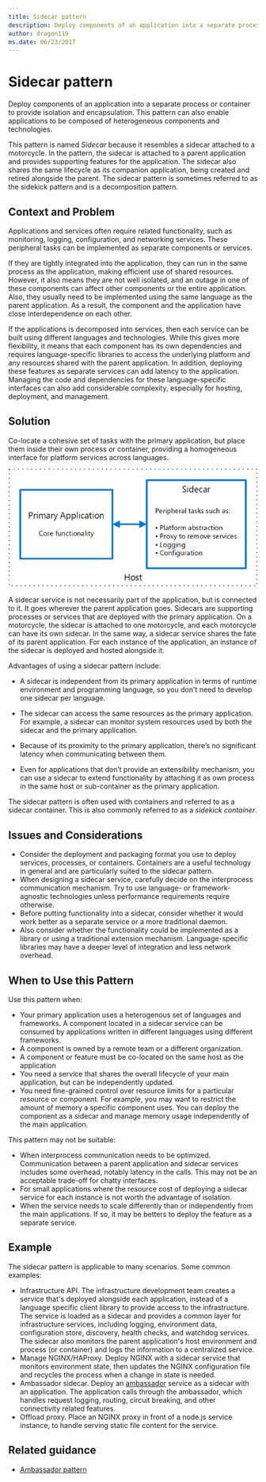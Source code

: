 ```yaml
---
title: Sidecar pattern
description: Deploy components of an application into a separate process or container to provide isolation and encapsulation.
author: dragon119
ms.date: 06/23/2017
---
```


# Sidecar pattern

Deploy components of an application into a separate process or container to provide isolation and encapsulation. This pattern can also enable applications to be composed of heterogeneous components and technologies.

This pattern is named *Sidecar* because it resembles a sidecar attached to a motorcycle. In the pattern, the sidecar is attached to a parent application and provides supporting features for the application. The sidecar also shares the same lifecycle as its companion application, being created and retired alongside the parent. The sidecar pattern is sometimes referred to as the sidekick pattern and is a decomposition pattern.

## Context and Problem

Applications and services often require related functionality, such as monitoring, logging, configuration, and networking services. These peripheral tasks can be implemented as separate components or services. 

If they are tightly integrated into the application, they can run in the same process as the application, making efficient use of shared resources. However, it also means they are not well isolated, and an outage in one of these components can affect other components or the entire application. Also, they usually need to be implemented using the same language as the parent application. As a result, the component and the application have close interdependence on each other.

If the applications is decomposed into services, then each service can be built using different languages and technologies. While this gives more flexibility, it means that each component has its own dependencies and requires language-specific libraries to access the underlying platform and any resources shared with the parent application. In addition, deploying these features as separate services can add latency to the application. Managing the code and dependencies for these language-specific interfaces can also add considerable complexity, especially for hosting, deployment, and management.

## Solution

Co-locate a cohesive set of tasks with the primary application, but place them inside their own process or container, providing a homogeneous interface for platform services across languages. 

![](./_images/sidecar.png)

A sidecar service is not necessarily part of the application, but is connected to it. It goes wherever the parent application goes. Sidecars are supporting processes or services that are deployed with the primary application. On a motorcycle, the sidecar is attached to one motorcycle, and each motorcycle can have its own sidecar. In the same way, a sidecar service shares the fate of its parent application. For each instance of the application, an instance of the sidecar is deployed and hosted alongside it. 

Advantages of using a sidecar pattern include:

- A sidecar is independent from its primary application in terms of runtime environment and programming language, so you don't need to develop one sidecar per language. 

- The sidecar can access the same resources as the primary application. For example, a sidecar can monitor system resources used by both the sidecar and the primary application. 

- Because of its proximity to the primary application, there’s no significant latency when communicating between them.

- Even for applications that don’t provide an extensibility mechanism, you can use a sidecar to extend functionality by attaching it as own process in the same host or sub-container as the primary application.

The sidecar pattern is often used with containers and referred to as a sidecar container. This is also commonly referred to as a *sidekick container*. 

## Issues and Considerations

- Consider the deployment and packaging format you use to deploy services, processes, or containers. Containers are a useful technology in general and are particularly suited to the sidecar pattern.
- When designing a sidecar service, carefully decide on the interprocess communication mechanism. Try to use language- or framework-agnostic technologies unless performance requirements require otherwise.
- Before putting functionality into a sidecar, consider whether it would work better as a separate service or a more traditional daemon.
- Also consider whether the functionality could be implemented as a library or using a traditional extension mechanism. Language-specific libraries may have a deeper level of integration and less network overhead.

## When to Use this Pattern

Use this pattern when:

- Your primary application uses a heterogenous set of languages and frameworks. A component located in a sidecar service can be consumed by applications written in different languages using different frameworks.
- A component is owned by a remote team or a different organization.
- A component or feature must be co-located on the same host as the application
- You need a service that shares the overall lifecycle of your main application, but can be independently updated.
- You need fine-grained control over resource limits for a particular resource or component. For example, you may want to restrict the amount of memory a specific component uses. You can deploy the component as a sidecar and manage memory usage independently of the main application.

This pattern may not be suitable:

- When interprocess communication needs to be optimized. Communication between a parent application and sidecar services includes some overhead, notably latency in the calls. This may not be an acceptable trade-off for chatty interfaces.
- For small applications where the resource cost of deploying a sidecar service for each instance is not worth the advantage of isolation.
- When the service needs to scale differently than or independently from the main applications. If so, it may be betters to deploy the feature as a separate service.

## Example

The sidecar pattern is applicable to many scenarios. Some common examples:

- Infrastructure API. The infrastructure development team creates a service that's deployed alongside each application, instead of a language specific client library to provide access to the infrastructure. The service is loaded as a sidecar and provides a common layer for infrastructure services, including logging, environment data, configuration store, discovery, health checks, and watchdog services. The sidecar also monitors the parent application's host environment and process (or container) and logs the information to a centralized service.
- Manage NGINX/HAProxy. Deploy NGINX with a sidecar service that monitors environment state, then updates the NGINX configuration file and recycles the process when a change in state is needed.
- Ambassador sidecar. Deploy an [ambassador][ambassador] service as a sidecar with an application. The application calls through the ambassador, which handles request logging, routing, circuit breaking, and other connectivity related features.
- Offload proxy. Place an NGINX proxy in front of a node.js service instance, to handle serving static file content for the service.


## Related guidance

- [Ambassador pattern][ambassador]


[ambassador]: ./ambassador.md

